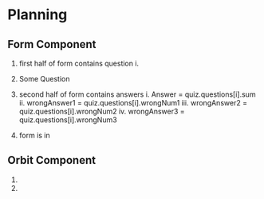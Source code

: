 # Planning

## Form Component 

1. first half of form contains question
    i. <li>Some Question</li>

2. second half of form contains answers
    i. Answer = quiz.questions[i].sum
    ii. wrongAnswer1 = quiz.questions[i].wrongNum1
    iii. wrongAnswer2 = quiz.questions[i].wrongNum2
    iv. wrongAnswer3 = quiz.questions[i].wrongNum3

3. form is in <ul>

## Orbit Component

1. 

2. 